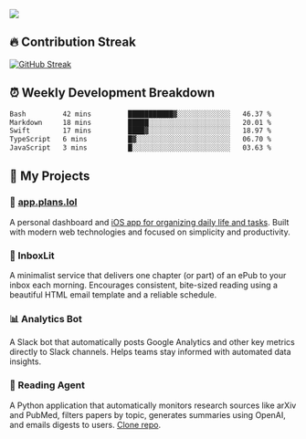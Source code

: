 ![](http://github-profile-summary-cards.vercel.app/api/cards/profile-details?username=sivori&theme=nightowl)

## 🔥 Contribution Streak
[![GitHub Streak](https://github-readme-streak-stats-murex-one.vercel.app?user=sivori&theme=nightowl&hide_border=true&card_width=700&card_height=200&ring=EBE011&fire=EB9B1B)](https://git.io/streak-stats)

## ⏰ Weekly Development Breakdown
<!--START_SECTION:waka-->

```txt
Bash         42 mins         ███████████▓░░░░░░░░░░░░░   46.37 %
Markdown     18 mins         █████░░░░░░░░░░░░░░░░░░░░   20.01 %
Swift        17 mins         ████▓░░░░░░░░░░░░░░░░░░░░   18.97 %
TypeScript   6 mins          █▓░░░░░░░░░░░░░░░░░░░░░░░   06.70 %
JavaScript   3 mins          █░░░░░░░░░░░░░░░░░░░░░░░░   03.63 %
```

<!--END_SECTION:waka-->

## 🚀 My Projects

### 📱 [app.plans.lol](https://app.plans.lol)
A personal dashboard and [iOS app for organizing daily life and tasks](https://apps.apple.com/us/app/plans-lol/id6703607762). Built with modern web technologies and focused on simplicity and productivity.

### 📘 InboxLit

A minimalist service that delivers one chapter (or part) of an ePub to your inbox each morning. Encourages consistent, bite-sized reading using a beautiful HTML email template and a reliable schedule.

### 📊 Analytics Bot
A Slack bot that automatically posts Google Analytics and other key metrics directly to Slack channels. Helps teams stay informed with automated data insights.

### 🤖 Reading Agent

A Python application that automatically monitors research sources like arXiv and PubMed, filters papers by topic, generates summaries using OpenAI, and emails digests to users. [Clone repo](https://github.com/mentarch/reading-agent).

